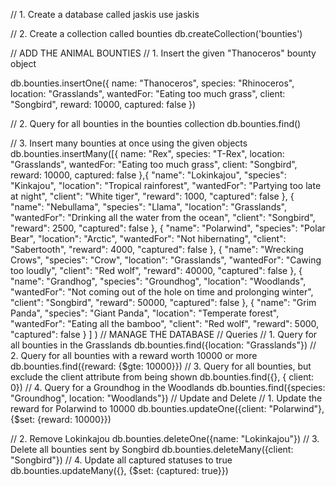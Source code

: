 


// 1. Create a database called jaskis
use jaskis

// 2. Create a collection called bounties
db.createCollection('bounties')

// ADD THE ANIMAL BOUNTIES
// 1. Insert the given "Thanoceros" bounty object

db.bounties.insertOne({
    name: "Thanoceros",
    species: "Rhinoceros",
    location: "Grasslands",
    wantedFor: "Eating too much grass",
    client: "Songbird",
    reward: 10000,
    captured: false
  })



// 2. Query for all bounties in the bounties collection
db.bounties.find()

// 3. Insert many bounties at once using the given objects
db.bounties.insertMany([{
    name: "Rex",
    species: "T-Rex",
    location: "Grasslands",
    wantedFor: "Eating too much grass",
    client: "Songbird",
    reward: 10000,
    captured: false
  },{
    "name": "Lokinkajou",
    "species": "Kinkajou",
    "location": "Tropical rainforest",
    "wantedFor": "Partying too late at night",
    "client": "White tiger",
    "reward": 1000,
    "captured": false
  },
  {
    "name": "Nebullama",
    "species": "Llama",
    "location": "Grasslands",
    "wantedFor": "Drinking all the water from the ocean",
    "client": "Songbird",
    "reward": 2500,
    "captured": false
  },
  {
    "name": "Polarwind",
    "species": "Polar Bear",
    "location": "Arctic",
    "wantedFor": "Not hibernating",
    "client": "Sabertooth",
    "reward": 4000,
    "captured": false
  },
  {
    "name": "Wrecking Crows",
    "species": "Crow",
    "location": "Grasslands",
    "wantedFor": "Cawing too loudly",
    "client": "Red wolf",
    "reward": 40000,
    "captured": false
  },
  {
    "name": "Grandhog",
    "species": "Groundhog",
    "location": "Woodlands",
    "wantedFor": "Not coming out of the hole on time and prolonging winter",
    "client": "Songbird",
    "reward": 50000,
    "captured": false
  },
  {
    "name": "Grim Panda",
    "species": "Giant Panda",
    "location": "Temperate forest",
    "wantedFor": "Eating all the bamboo",
    "client": "Red wolf",
    "reward": 5000,
    "captured": false
  }
]
)
// MANAGE THE DATABASE
// Queries
// 1. Query for all bounties in the Grasslands
db.bounties.find({location: "Grasslands"})
// 2. Query for all bounties with a reward worth 10000 or more
db.bounties.find({reward: {$gte: 10000}})
// 3. Query for all bounties, but exclude the client attribute from being shown
db.bounties.find({}, { client: 0})
// 4. Query for a Groundhog in the Woodlands
db.bounties.find({species: "Groundhog", location: "Woodlands"})
// Update and Delete
// 1. Update the reward for Polarwind to 10000
db.bounties.updateOne({client: "Polarwind"}, {$set: {reward: 10000}})

// 2. Remove Lokinkajou
db.bounties.deleteOne({name: "Lokinkajou"})
// 3. Delete all bounties sent by Songbird
db.bounties.deleteMany({client: "Songbird"})
// 4. Update all captured statuses to true
db.bounties.updateMany({}, {$set: {captured: true}})